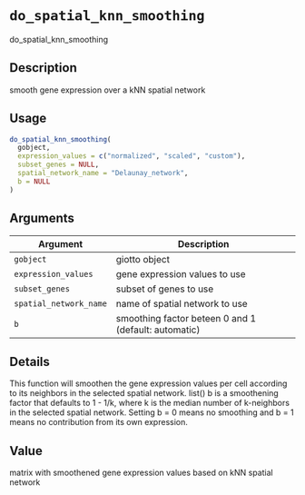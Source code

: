 # `do_spatial_knn_smoothing`

do_spatial_knn_smoothing


## Description

smooth gene expression over a kNN spatial network


## Usage

```r
do_spatial_knn_smoothing(
  gobject,
  expression_values = c("normalized", "scaled", "custom"),
  subset_genes = NULL,
  spatial_network_name = "Delaunay_network",
  b = NULL
)
```


## Arguments

Argument      |Description
------------- |----------------
`gobject`     |     giotto object
`expression_values`     |     gene expression values to use
`subset_genes`     |     subset of genes to use
`spatial_network_name`     |     name of spatial network to use
`b`     |     smoothing factor beteen 0 and 1 (default: automatic)


## Details

This function will smoothen the gene expression values per cell according to
 its neighbors in the selected spatial network. list() 
 b is a smoothening factor that defaults to 1 - 1/k, where k is the median number of
 k-neighbors in the selected spatial network. Setting b = 0 means no smoothing and b = 1
 means no contribution from its own expression.


## Value

matrix with smoothened gene expression values based on kNN spatial network


